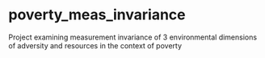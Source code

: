 # poverty_meas_invariance
Project examining measurement invariance of 3 environmental dimensions of adversity and resources in the context of poverty
